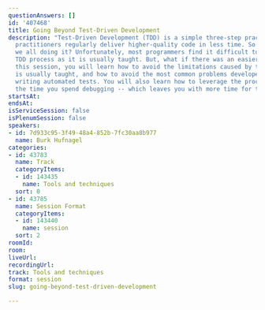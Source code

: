 ```yaml
---
questionAnswers: []
id: '407468'
title: Going Beyond Test-Driven Development
description: "Test-Driven Development (TDD) is a simple three-step practice, and its
  practitioners regularly deliver higher-quality code in less time. So why aren't
  we all doing it? Unfortunately, most programmers find it difficult to adopt the
  TDD process as it is usually taught. But, what if there was an easier way?\r\nIn
  this session, you will learn how to avoid the limitations caused by the way TDD
  is usually taught, and how to avoid the most common problems developers have with
  writing automated tests. You will also learn how to leverage the process to minimize
  the time you spend debugging -- which leaves you with more time for the fun parts."
startsAt: 
endsAt: 
isServiceSession: false
isPlenumSession: false
speakers:
- id: 7d933c95-3f49-48a4-852b-7fc30aa8b977
  name: Burk Hufnagel
categories:
- id: 43783
  name: Track
  categoryItems:
  - id: 143435
    name: Tools and techniques
  sort: 0
- id: 43785
  name: Session Format
  categoryItems:
  - id: 143440
    name: session
  sort: 2
roomId: 
room: 
liveUrl: 
recordingUrl: 
track: Tools and techniques
format: session
slug: going-beyond-test-driven-development

---
```

